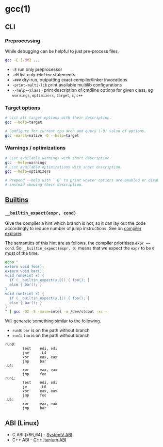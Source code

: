 # gcc(1)

## CLI

### Preprocessing
While debugging can be helpful to just pre-process files.

```bash
gcc -E [-dM] ...
```
- `-E` run only preprocessor
- `-dM` list only `#define` statements
- `-###` dry-run, outputting exact compiler/linker invocations
- `-print-multi-lib` print available multilib configurations
- `--help=<class>` print description of cmdline options for given class, eg
  `warnings`, `optimizers`, `target`, `c`, `c++`

### Target options
```bash
# List all target options with their description.
gcc --help=target

# Configure for current cpu arch and query (-Q) value of options.
gcc -march=native -Q --help=target
```

### Warnings / optimizations
```bash
# List available warnings with short description.
gcc --help=warnings
# List available optimizations with short description.
gcc --help=optimizers

# Prepend --help with `-Q` to print wheter options are enabled or disabled
# instead showing their description.
```

## [Builtins][builtins]

### `__builtin_expect(expr, cond)`
Give the compiler a hint which branch is hot, so it can lay out the code
accordingly to reduce number of jump instructions.
See on [compiler explorer](https://godbolt.org/z/MbTHAP).

The semantics of this hint are as follows, the compiler prioritises `expr ==
cond`. So `__builtin_expect(expr, 0)` means that we expect the `expr` to be `0`
most of the time.

```bash
echo "
extern void foo();
extern void bar();
void run0(int x) {
  if (__builtin_expect(x,0)) { foo(); }
  else { bar(); }
}
void run1(int x) {
  if (__builtin_expect(x,1)) { foo(); }
  else { bar(); }
}
" | gcc -O2 -S -masm=intel -o /dev/stdout -xc -
```

Will generate something similar to the following.
- `run0`: `bar` is on the path without branch
- `run1`: `foo` is on the path without branch
```x86asm
run0:
        test    edi, edi
        jne     .L4
        xor     eax, eax
        jmp     bar
.L4:
        xor     eax, eax
        jmp     foo
run1:
        test    edi, edi
        je      .L6
        xor     eax, eax
        jmp     foo
.L6:
        xor     eax, eax
        jmp     bar
```

## ABI (Linux)

- C ABI (x86_64) - [SystemV ABI][sysvabi]
- C++ ABI - [C++ Itanium ABI][cppabi]

[builtins]: https://gcc.gnu.org/onlinedocs/gcc/Other-Builtins.html
[sysvabi]: https://gitlab.com/x86-psABIs/x86-64-ABI
[cppabi]: https://itanium-cxx-abi.github.io/cxx-abi
